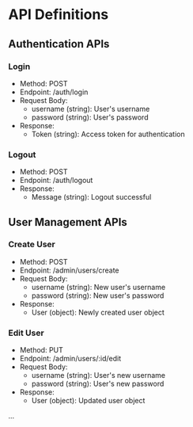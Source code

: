 # API Definitions

## Authentication APIs

### Login

- Method: POST
- Endpoint: /auth/login
- Request Body: 
  - username (string): User's username
  - password (string): User's password
- Response: 
  - Token (string): Access token for authentication

### Logout

- Method: POST
- Endpoint: /auth/logout
- Response:
  - Message (string): Logout successful

## User Management APIs

### Create User

- Method: POST
- Endpoint: /admin/users/create
- Request Body:
  - username (string): New user's username
  - password (string): New user's password
- Response:
  - User (object): Newly created user object

### Edit User

- Method: PUT
- Endpoint: /admin/users/:id/edit
- Request Body:
  - username (string): User's new username
  - password (string): User's new password
- Response:
  - User (object): Updated user object

...
